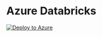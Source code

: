 # Azure Databricks

[![Deploy to Azure](https://aka.ms/deploytoazurebutton)](https://portal.azure.com/#create/Microsoft.Template/uri/https%3A%2F%2Fraw.githubusercontent.com%2Fjmorantus%2FAzureDatabricks%2Fmain%2Fadb-template.json)

